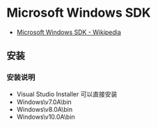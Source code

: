 # Microsoft Windows SDK

- [Microsoft Windows SDK - Wikipedia](https://en.wikipedia.org/wiki/Microsoft_Windows_SDK)

## 安装

### 安装说明

- Visual Studio Installer 可以直接安装
- Windows\v7.0A\bin
- Windows\v8.0A\bin
- Windows\v10.0A\bin
